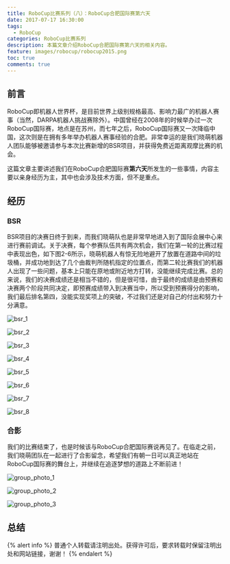 ```yaml
---
title: RoboCup比赛系列（八）：RoboCup合肥国际赛第六天
date: 2017-07-17 16:30:00
tags:
  - RoboCup
categories: RoboCup比赛系列
description: 本篇文章介绍RoboCup合肥国际赛第六天的相关内容。
feature: images/robocup/robocup2015.png
toc: true
comments: true
---
```


## 前言

RoboCup即机器人世界杯，是目前世界上级别规格最高、影响力最广的机器人赛事（当然，DARPA机器人挑战赛除外）。中国曾经在2008年的时候举办过一次RoboCup国际赛，地点是在苏州，而七年之后，RoboCup国际赛又一次降临中国，这次则是在拥有多年举办机器人赛事经验的合肥。非常幸运的是我们晓萌机器人团队能够被邀请参与本次比赛新增的BSR项目，并获得免费近距离观摩比赛的机会。

这篇文章主要讲述我们在RoboCup合肥国际赛**第六天**所发生的一些事情，内容主要以亲身经历为主，其中也会涉及技术方面，但不是重点。

<!--more-->

## 经历

### BSR

BSR项目的决赛日终于到来，而我们晓萌队也是非常早地进入到了国际会展中心来进行赛前调试。关于决赛，每个参赛队伍共有两次机会，我们在第一轮的比赛过程中表现出色，如下图2-6所示，晓萌机器人有惊无险地避开了放置在道路中间的垃圾桶，并成功地到达了几个由裁判所随机指定的位置点，而第二轮比赛我们的机器人出现了一些问题，基本上只能在原地或附近地方打转，没能继续完成比赛。总的来说，我们的决赛成绩还是相当不错的，但是很可惜，由于最终的成绩是由预赛和决赛两个阶段共同决定，即预赛成绩带入到决赛当中，所以受到预赛得分的影响，我们最后排名第四，没能实现奖项上的突破，不过我们还是对自己的付出和努力十分满意。

![bsr_1](../../../../../images/hefei/day_6/bsr/bsr_1.jpg)

![bsr_2](../../../../../images/hefei/day_6/bsr/bsr_2.jpg)

![bsr_3](../../../../../images/hefei/day_6/bsr/bsr_3.jpg)

![bsr_4](../../../../../images/hefei/day_6/bsr/bsr_4.jpg)

![bsr_5](../../../../../images/hefei/day_6/bsr/bsr_5.jpg)

![bsr_6](../../../../../images/hefei/day_6/bsr/bsr_6.jpg)

![bsr_7](../../../../../images/hefei/day_6/bsr/bsr_7.jpg)

![bsr_8](../../../../../images/hefei/day_6/bsr/bsr_8.jpg)

### 合影

我们的比赛结束了，也是时候该与RoboCup合肥国际赛说再见了。在临走之前，我们晓萌团队在一起进行了合影留念，希望我们有朝一日可以真正地站在RoboCup国际赛的舞台上，并继续在追逐梦想的道路上不断前进！

![group_photo_1](../../../../../images/hefei/day_6/group_photo/group_photo_1.jpg)

![group_photo_2](../../../../../images/hefei/day_6/group_photo/group_photo_2.jpg)

![group_photo_3](../../../../../images/hefei/day_6/group_photo/group_photo_3.jpg)

## 总结



{% alert info %}
普通个人转载请注明出处。获得许可后，要求转载时保留注明出处和网站链接，谢谢！
{% endalert %}
